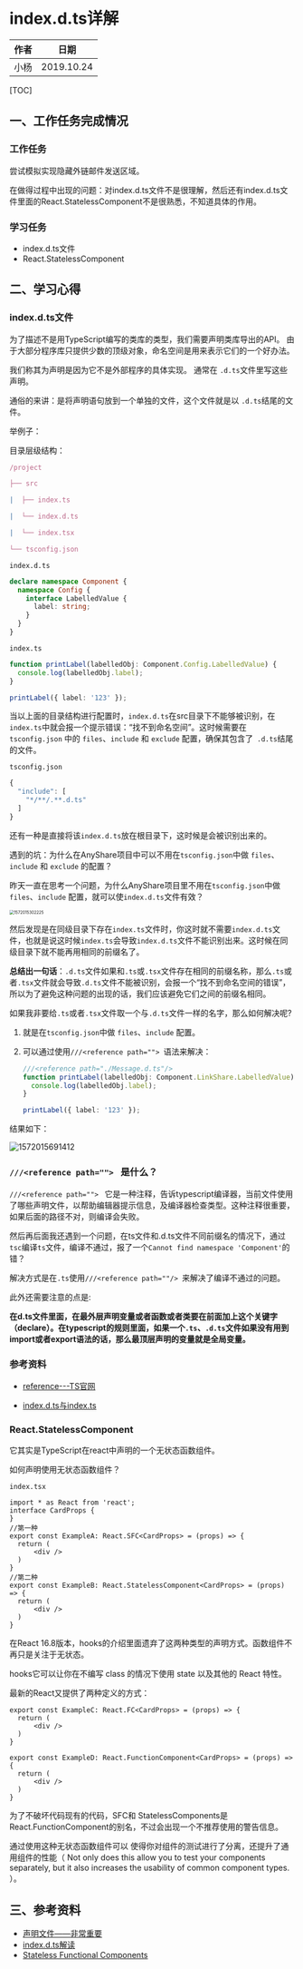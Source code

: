 # index.d.ts详解

| 作者   | 日期       |
| ------ | ---------- |
| 小杨 | 2019.10.24 |

[TOC]

## 一、工作任务完成情况

### 工作任务

尝试模拟实现隐藏外链邮件发送区域。

在做得过程中出现的问题：对index.d.ts文件不是很理解，然后还有index.d.ts文件里面的React.StatelessComponent不是很熟悉，不知道具体的作用。

### 学习任务

- index.d.ts文件
- React.StatelessComponent

## 二、学习心得

### index.d.ts文件

为了描述不是用TypeScript编写的类库的类型，我们需要声明类库导出的API。 由于大部分程序库只提供少数的顶级对象，命名空间是用来表示它们的一个好办法。

我们称其为声明是因为它不是外部程序的具体实现。 通常在 `.d.ts`文件里写这些声明。

通俗的来讲：是将声明语句放到一个单独的文件，这个文件就是以 `.d.ts`结尾的文件。

举例子：

目录层级结构：

```ts
/project

├── src

|  ├── index.ts

|  └── index.d.ts

|  └── index.tsx

└── tsconfig.json
```

`index.d.ts`

```ts
declare namespace Component {
  namespace Config {
    interface LabelledValue {
      label: string;
    }
  }
}
```

`index.ts`

```ts
function printLabel(labelledObj: Component.Config.LabelledValue) {
  console.log(labelledObj.label);
}

printLabel({ label: '123' });
```

当以上面的目录结构进行配置时，`index.d.ts`在src目录下不能够被识别，在`index.ts`中就会报一个提示错误：“找不到命名空间”。这时候需要在 `tsconfig.json` 中的 `files`、`include` 和 `exclude` 配置，确保其包含了` .d.ts`结尾的文件。

`tsconfig.json`

```js
{
  "include": [
    "*/**/.**.d.ts"
  ]
}
```

还有一种是直接将该`index.d.ts`放在根目录下，这时候是会被识别出来的。



遇到的坑：为什么在AnyShare项目中可以不用在`tsconfig.json`中做 `files`、`include` 和 `exclude` 的配置？

昨天一直在思考一个问题，为什么AnyShare项目里不用在`tsconfig.json`中做 `files`、`include` 配置，就可以使`index.d.ts`文件有效？

<img src="img/1572015302225.png" alt="1572015302225" style="zoom: 50%;" />

然后发现是在同级目录下存在`index.ts`文件时，你这时就不需要`index.d.ts`文件，也就是说这时候`index.ts`会导致`index.d.ts`文件不能识别出来。这时候在同级目录下就不能再用相同的前缀名了。

**总结出一句话**：`.d.ts`文件如果和`.ts`或`.tsx`文件存在相同的前缀名称，那么`.ts`或者`.tsx`文件就会导致`.d.ts`文件不能被识别，会报一个“找不到命名空间的错误”，所以为了避免这种问题的出现的话，我们应该避免它们之间的前缀名相同。

如果我非要给`.ts`或者`.tsx`文件取一个与`.d.ts`文件一样的名字，那么如何解决呢?

1. 就是在`tsconfig.json`中做 `files`、`include` 配置。

2. 可以通过使用`///<reference path=""> `语法来解决：

   ```ts
   ///<reference path="./Message.d.ts"/>
   function printLabel(labelledObj: Component.LinkShare.LabelledValue) {
     console.log(labelledObj.label);
   }
   
   printLabel({ label: '123' });
   ```

结果如下：

<img src="img/1572015691412.png" alt="1572015691412"  />

### `///<reference path=""> ` 是什么？

`///<reference path=""> ` 它是一种注释，告诉typescript编译器，当前文件使用了哪些声明文件，以帮助编辑器提示信息，及编译器检查类型。这种注释很重要，如果后面的路径不对，则编译会失败。 



然后再后面我还遇到一个问题，在ts文件和.d.ts文件不同前缀名的情况下，通过`tsc`编译`ts`文件，编译不通过，报了一个`Cannot find namespace 'Component'`的错？

解决方式是在`.ts`使用`///<reference path=""/> `来解决了编译不通过的问题。



此外还需要注意的点是:

 **在d.ts文件里面，在最外层声明变量或者函数或者类要在前面加上这个关键字（declare）。在typescript的规则里面，如果一个`.ts`、`.d.ts`文件如果没有用到import或者export语法的话，那么最顶层声明的变量就是全局变量。** 



### 参考资料

- [reference---TS官网]( https://www.tslang.cn/docs/handbook/namespaces.html )

- [index.d.ts与index.ts]( https://stackoverflow.com/questions/51516394/what-is-the-main-usage-of-index-d-ts-in-typescript/51517448 )

  

### React.StatelessComponent

它其实是TypeScript在react中声明的一个无状态函数组件。

如何声明使用无状态函数组件？

`index.tsx`

```tsx
import * as React from 'react';
interface CardProps {
}
//第一种
export const ExampleA: React.SFC<CardProps> = (props) => {
  return (
      <div />
  )
}
//第二种
export const ExampleB: React.StatelessComponent<CardProps> = (props) => {
  return (
      <div />
  )
}
```

在React 16.8版本，hooks的介绍里面遗弃了这两种类型的声明方式。函数组件不再只是关注于无状态。

hooks它可以让你在不编写 class 的情况下使用 state 以及其他的 React 特性。 

最新的React又提供了两种定义的方式：

```tsx
export const ExampleC: React.FC<CardProps> = (props) => {
  return (
      <div />
  )
}

export const ExampleD: React.FunctionComponent<CardProps> = (props) => {
  return (
      <div />
  )
}
```

为了不破坏代码现有的代码，SFC和  StatelessComponents是React.FunctionComponent的别名，不过会出现一个不推荐使用的警告信息。

 

通过使用这种无状态函数组件可以 使得你对组件的测试进行了分离，还提升了通用组件的性能（  Not only does this allow you to test your components separately, but it also increases the usability of common component types. ）。



## 三、参考资料

- [声明文件——非常重要]( https://ts.xcatliu.com/basics/declaration-files )
- [index.d.ts解读]( https://segmentfault.com/a/1190000009247663#articleHeader12 )
-  [Stateless Functional Components](https://www.pluralsight.com/guides/typescript-building-react-components) 